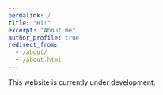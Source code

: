```yaml
---
permalink: /
title: "Hi!"
excerpt: "About me"
author_profile: true
redirect_from: 
  - /about/
  - /about.html
---
```


This website is currently under development.

